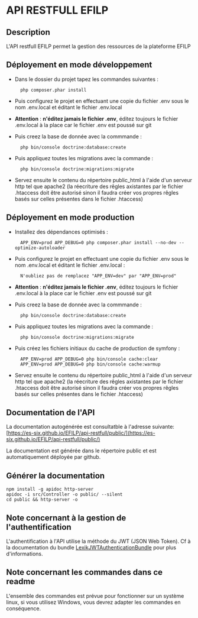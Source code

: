 # API RESTFULL EFILP

## Description

L'API restfull EFILP permet la gestion des ressources de la plateforme EFILP

## Déployement en mode développement

- Dans le dossier du projet tapez les commandes suivantes :

        php composer.phar install

- Puis configurez le projet en effectuant une copie du fichier .env sous le nom .env.local et éditant le fichier .env.local

- **Attention** : **n'éditez jamais le fichier .env**, éditez toujours le fichier .env.local à la place car le fichier .env est poussé sur git

- Puis creez la base de donnée avec la commmande :

        php bin/console doctrine:database:create
        
- Puis appliquez toutes les migrations avec la commande :

        php bin/console doctrine:migrations:migrate

- Servez ensuite le contenu du répertoire public_html à l'aide d'un serveur http tel que apache2 (la réecriture des rêgles axistantes par le fichier .htaccess doit être autorisé sinon il faudra créer vos propres rêgles basés sur celles présentes dans le fichier .htaccess)

## Déployement en mode production

- Installez des dépendances optimisés :

        APP_ENV=prod APP_DEBUG=0 php composer.phar install --no-dev --optimize-autoloader

- Puis configurez le projet en effectuant une copie du fichier .env sous le nom .env.local et éditant le fichier .env.local :

        N'oubliez pas de remplacez "APP_ENV=dev" par "APP_ENV=prod"

- **Attention** : **n'éditez jamais le fichier .env**, éditez toujours le fichier .env.local à la place car le fichier .env est poussé sur git

- Puis creez la base de donnée avec la commmande :

        php bin/console doctrine:database:create
        
- Puis appliquez toutes les migrations avec la commande :

        php bin/console doctrine:migrations:migrate

- Puis créez les fichiers initiaux du cache de production de symfony :

        APP_ENV=prod APP_DEBUG=0 php bin/console cache:clear
        APP_ENV=prod APP_DEBUG=0 php bin/console cache:warmup

- Servez ensuite le contenu du répertoire public_html à l'aide d'un serveur http tel que apache2 (la réecriture des rêgles axistantes par le fichier .htaccess doit être autorisé sinon il faudra créer vos propres rêgles basés sur celles présentes dans le fichier .htaccess)


## Documentation de l'API

La documentation autogénérée est consultatble à l'adresse suivante: [https://es-six.github.io/EFILP/api-restfull/public/](https://es-six.github.io/EFILP/api-restfull/public/)

La documentation est générée dans le répertoire public et est automatiquement déployée par github.

## Générer la documentation
    npm install -g apidoc http-server
    apidoc -i src/Controller -o public/ --silent
    cd public && http-server -o

## Note concernant à la gestion de l'authentification

L'authentification à l'API utilise la méthode du JWT (JSON Web Token).
Cf à la documentation du bundle [LexikJWTAuthenticationBundle](https://github.com/lexik/LexikJWTAuthenticationBundle) pour plus d'informations.

## Note concernant les commandes dans ce readme

L'ensemble des commandes est prévue pour fonctionner sur un système linux, si vous utilisez Windows, vous devrez adapter les commandes en conséquence.
